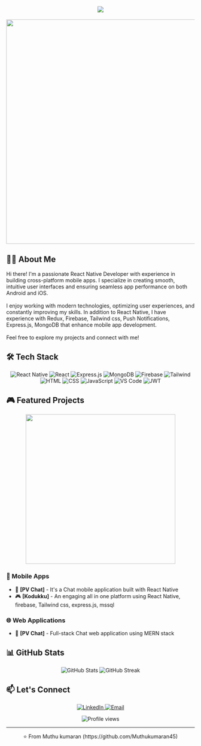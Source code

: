 <!-- Animated Header -->
<h1 align="center">
  <img src="https://readme-typing-svg.herokuapp.com/?lines=Hello,+There!+👋;I'''I'm+a+React+Native+Developer;Welcome+to+my+profile!&center=true&size=30">
</h1>

<!-- Profile Banner -->
<p align="center">
  <img src="https://media.giphy.com/media/f3iwJFOVOwuy7K6FFw/giphy.gif" width="600">
</p>

<!-- About Me -->
## 👨‍💻 About Me
<p>
  Hi there! I'm a passionate React Native Developer with experience in building cross-platform mobile apps. I specialize in creating smooth, intuitive user interfaces and ensuring seamless app performance on both Android and iOS. 
  <br><br>
  I enjoy working with modern technologies, optimizing user experiences, and constantly improving my skills. In addition to React Native, I have experience with Redux, Firebase, Tailwind css, Push Notifications, Express.js, MongoDB that enhance mobile app development.
  <br><br>
  Feel free to explore my projects and connect with me!
</p>

<!-- Tech Stack -->
## 🛠️ Tech Stack

<p align="center">
  <!-- Mobile Development -->
  <img src="https://img.shields.io/badge/React_Native-20232A?style=for-the-badge&logo=react&logoColor=61DAFB" alt="React Native"/>
  <img src="https://img.shields.io/badge/React-20232A?style=for-the-badge&logo=react&logoColor=61DAFB" alt="React"/>
  
  <!-- Backend -->
  <img src="https://img.shields.io/badge/Express.js-000000?style=for-the-badge&logo=express&logoColor=white" alt="Express.js"/>
  <img src="https://img.shields.io/badge/MongoDB-4EA94B?style=for-the-badge&logo=mongodb&logoColor=white" alt="MongoDB"/>
  <img src="https://img.shields.io/badge/Firebase-FFCA28?style=for-the-badge&logo=firebase&logoColor=black" alt="Firebase"/>
  
  <!-- Frontend -->
  <img src="https://img.shields.io/badge/Tailwind_CSS-38B2AC?style=for-the-badge&logo=tailwind-css&logoColor=white" alt="Tailwind"/>
  <img src="https://img.shields.io/badge/HTML5-E34F26?style=for-the-badge&logo=html5&logoColor=white" alt="HTML"/>
  <img src="https://img.shields.io/badge/CSS3-1572B6?style=for-the-badge&logo=css3&logoColor=white" alt="CSS"/>
  <img src="https://img.shields.io/badge/JavaScript-F7DF1E?style=for-the-badge&logo=javascript&logoColor=black" alt="JavaScript"/>
  
  <!-- Tools -->
  <img src="https://img.shields.io/badge/Visual_Studio_Code-0078D4?style=for-the-badge&logo=visual%20studio%20code&logoColor=white" alt="VS Code"/>
  <img src="https://img.shields.io/badge/JWT-000000?style=for-the-badge&logo=JSON%20web%20tokens&logoColor=white" alt="JWT"/>
</p>

<!-- Projects Section -->
## 🎮 Featured Projects

<p align="center">
  <img src="https://media.giphy.com/media/13rQ7rrTrvZXlm/giphy.gif" width="400">
</p>

### 🎯 Mobile Apps
- 📱 **[PV Chat]** - It's a Chat mobile application built with React Native
- 🎮 **[Kodukku]** - An engaging all in one platform using React Native, firebase, Tailwind css, express.js, mssql


### 🌐 Web Applications
- 🚀 **[PV Chat]** - Full-stack Chat web application using MERN stack


<!-- GitHub Stats -->
## 📊 GitHub Stats

<p align="center">
  <img src="https://github-readme-stats.vercel.app/api?username=Muthukumaran45&show_icons=true&theme=radical" alt="GitHub Stats"/>
  <img src="https://github-readme-streak-stats.herokuapp.com/?user=Muthukumaran45&theme=radical" alt="GitHub Streak"/>
</p>

<!-- Contact Section -->
## 📫 Let's Connect

<p align="center">
  <a href="[https://linkedin.com/in/YOUR_LINKEDIN](https://www.linkedin.com/in/muthu-kumaran-n-9b346b260/)">
    <img src="https://img.shields.io/badge/LinkedIn-0077B5?style=for-the-badge&logo=linkedin&logoColor=white" alt="LinkedIn"/>
  </a>

  <a href="mailto:muthukumaran19032003@gmail.com">
    <img src="https://img.shields.io/badge/Email-D14836?style=for-the-badge&logo=gmail&logoColor=white" alt="Email"/>
  </a>
</p>

<!-- Footer -->
<p align="center">
  <img src="https://komarev.com/ghpvc/?username=Muthukumaran45&color=blueviolet" alt="Profile views"/>
</p>

---
<p align="center">⭐️ From Muthu kumaran (https://github.com/Muthukumaran45)</p>
